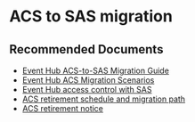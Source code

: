 <properties
	pageTitle="ACS to SAS migration"
	description="ACS to SAS migration"
	service="microsoft.eventhub"
	resource="namespaces"
	authors="ChiragPavecha"
	ms.author="chiragpa"
	displayOrder=""
	selfHelpType="generic"
	supportTopicIds="32636930"
	resourceTags=""
	productPesIds="16125"
	cloudEnvironments="public,BlackForest,Fairfax"
	articleId="3fb18e9b-390f-403d-b125-d8977065c99b"
	ownershipId="AzureMessaging_Common"
/>

# ACS to SAS migration

## **Recommended Documents**

* [Event Hub ACS-to-SAS Migration Guide](https://blogs.msdn.microsoft.com/servicebus/2018/05/18/acs-migration-guide/)<br>
* [Event Hub ACS Migration Scenarios](https://docs.microsoft.com/azure/service-bus-messaging/service-bus-migrate-acs-sas)<br>
* [Event Hub access control with SAS](https://docs.microsoft.com/azure/service-bus-messaging/service-bus-sas)<br>
* [ACS retirement schedule and migration path](https://azure.microsoft.com/blog/time-to-migrate-off-access-control-service/)<br>
* [ACS retirement notice](https://azure.microsoft.com/blog/4-month-retirement-notice-access-control-service/)<br>
